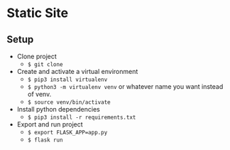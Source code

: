 # Static Site

## Setup

* Clone project
  * `$ git clone `
* Create and activate a virtual environment
  * `$ pip3 install virtualenv`
  * `$ python3 -m virtualenv venv` or whatever name you want instead of venv.
  * `$ source venv/bin/activate`
* Install python dependencies
  * `$ pip3 install -r requirements.txt`
* Export and run project
  * `$ export FLASK_APP=app.py`
  * `$ flask run`
